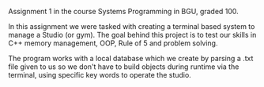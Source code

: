 Assignment 1 in the course Systems Programming in BGU, graded 100.

In this assignment we were tasked with creating a terminal based system to manage a Studio (or gym). The goal behind this project is to test our skills in C++ memory management, OOP, Rule of 5 and problem solving.

The program works with a local database which we create by parsing a .txt file given to us so we don't have to build objects during runtime via the terminal, using specific key words to operate the studio.